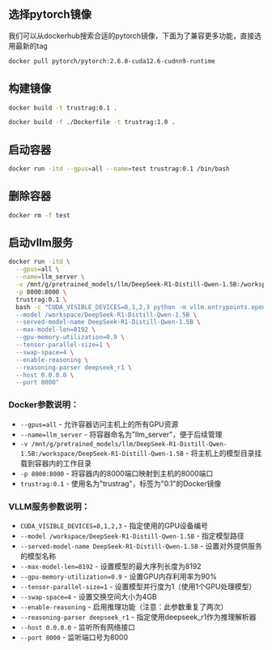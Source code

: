 ##  选择pytorch镜像

我们可以从dockerhub搜索合适的pytorch镜像，下面为了兼容更多功能，直接选用最新的tag
```bash
docker pull pytorch/pytorch:2.6.0-cuda12.6-cudnn9-runtime
```

## 构建镜像

```bash
docker build -t trustrag:0.1 .
```

```bash
docker build -f ./Dockerfile -t trustrag:1.0 .
```

## 启动容器

```bash
docker run -itd --gpus=all --name=test trustrag:0.1 /bin/bash
```

## 删除容器

```bash
docker rm -f test
```

## 启动vllm服务
```bash
docker run -itd \
  --gpus=all \
  --name=llm_server \
  -v /mnt/g/pretrained_models/llm/DeepSeek-R1-Distill-Qwen-1.5B:/workspace/DeepSeek-R1-Distill-Qwen-1.5B \
  -p 8000:8000 \
  trustrag:0.1 \
  bash -c "CUDA_VISIBLE_DEVICES=0,1,2,3 python -m vllm.entrypoints.openai.api_server \
  --model /workspace/DeepSeek-R1-Distill-Qwen-1.5B \
  --served-model-name DeepSeek-R1-Distill-Qwen-1.5B \
  --max-model-len=8192 \
  --gpu-memory-utilization=0.9 \
  --tensor-parallel-size=1 \
  --swap-space=4 \
  --enable-reasoning \
  --reasoning-parser deepseek_r1 \
  --host 0.0.0.0 \
  --port 8000"
```

### Docker参数说明：

- `--gpus=all` - 允许容器访问主机上的所有GPU资源
- `--name=llm_server` - 将容器命名为"llm_server"，便于后续管理
- `-v /mnt/g/pretrained_models/llm/DeepSeek-R1-Distill-Qwen-1.5B:/workspace/DeepSeek-R1-Distill-Qwen-1.5B` - 将主机上的模型目录挂载到容器内的工作目录
- `-p 8000:8000` - 将容器内的8000端口映射到主机的8000端口
- `trustrag:0.1` - 使用名为"trustrag"，标签为"0.1"的Docker镜像

### VLLM服务参数说明：

- `CUDA_VISIBLE_DEVICES=0,1,2,3` - 指定使用的GPU设备编号
- `--model /workspace/DeepSeek-R1-Distill-Qwen-1.5B` - 指定模型路径
- `--served-model-name DeepSeek-R1-Distill-Qwen-1.5B` - 设置对外提供服务的模型名称
- `--max-model-len=8192` - 设置模型的最大序列长度为8192
- `--gpu-memory-utilization=0.9` - 设置GPU内存利用率为90%
- `--tensor-parallel-size=1` - 设置模型并行度为1（使用1个GPU处理模型）
- `--swap-space=4` - 设置交换空间大小为4GB
- `--enable-reasoning` - 启用推理功能（注意：此参数重复了两次）
- `--reasoning-parser deepseek_r1` - 指定使用deepseek_r1作为推理解析器
- `--host 0.0.0.0` - 监听所有网络接口
- `--port 8000` - 监听端口号为8000